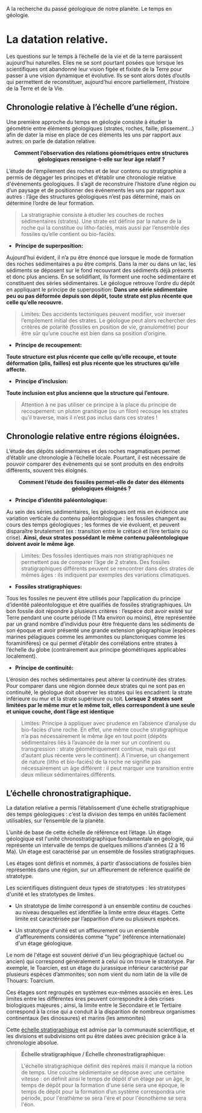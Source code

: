 <p>A la recherche du passé géologique de notre planète. Le temps en géologie.</p>


# La datation relative.

Les questions sur le temps à l’échelle de la vie et de la terre paraissent aujourd’hui naturelles. Elles ne se sont pourtant posées que lorsque les scientifiques ont abandonné leur vision figée et fixiste de la Terre pour passer à une vision dynamique et évolutive. Ils se sont alors dotés d’outils qui permettent de reconstituer, aujourd’hui encore partiellement, l’histoire de la Terre et de la Vie.

## Chronologie relative à l’échelle d’une région.

Une première approche du temps en géologie consiste à étudier la géométrie entre éléments géologiques (strates, roches, faille, plissement...) afin de dater la mise en place de ces éléments les uns par rapport aux autres: on parle de datation relative.

<p align=center><strong>Comment l’observation des relations géométriques entre structures géologiques renseigne-t-elle sur leur âge relatif ?</strong></p>

L’étude de l’empilement des roches et de leur contenu ou stratigraphie a permis de dégager les principes et d’établir une chronologie relative d'événements géologiques. Il s’agit de reconstruire l’histoire d’une région ou d’un paysage et de positionner des événements les uns par rapport aux autres : l’âge des structures géologiques n’est pas déterminé, mais on détermine l’ordre de leur formation.

>La stratigraphie consiste à étudier les couches de roches sédimentaires (strates). Une strate est définie par la nature de la roche qui la constitue ou litho-faciès, mais aussi par l’ensemble des fossiles qu’elle contient ou bio-faciès.

- **Principe de superposition:** 

Aujourd’hui évident, il n’a pu être énoncé que lorsque le mode de formation des roches sédimentaires a pu être compris. Dans la mer ou dans un lac, les sédiments se déposent sur le fond recouvrant des sédiments déjà présents et donc plus anciens. En se solidifiant, ils forment une roche sédimentaire et constituent des séries sédimentaires. Le géologue retrouve l’ordre du dépôt en appliquant le principe de superposition: **Dans une série sédimentaire peu ou pas déformée depuis son dépôt, toute strate est plus récente que celle qu’elle recouvre.**

>Limites: Des accidents tectoniques peuvent modifier, voir inverser l’empilement initial des strates. Le géologue peut alors rechercher des critères de polarité (fossiles en position de vie, granulométrie) pour être sûr qu’une couche est bien dans sa position d’origine.



- **Principe de recoupement:** 

**Toute structure est plus récente que celle qu’elle recoupe, et toute déformation (plis, failles) est plus récente que les structures qu’elle affecte.**



- **Principe d’inclusion:** 

**Toute inclusion est plus ancienne que la structure qui l’entoure.**

>Attention à ne pas utiliser ce principe à la place du principe de recoupement: un pluton granitique (ou un filon) recoupe les strates qu’il traverse, mais il n’est pas inclus dans ces strates !






## Chronologie relative entre régions éloignées.

L’étude des dépôts sédimentaires et des roches magmatiques permet d’établir une chronologie à l’échelle locale. Pourtant, il est nécessaire de pouvoir comparer des évènements qui se sont produits en des endroits différents, souvent très éloignés.

<p align=center><strong>Comment l’étude des fossiles permet-elle de dater des éléments géologiques éloignés ?</strong></p>



- **Principe d’identité paléontologique:**
 
Au sein des séries sédimentaires, les géologues ont mis en évidence une variation verticale du contenu paléontologique : les fossiles changent au cours des temps géologiques ; les formes de vie évoluent, et peuvent disparaître brutalement (ex : transition entre le crétacé et l’ère tertiaire ou crise). **Ainsi, deux strates possédant le même contenu paléontologique doivent avoir le même âge**.

>Limites: Des fossiles identiques mais non stratigraphiques ne permettent pas de comparer l’âge de 2 strates. Des fossiles stratigraphiques différents peuvent se rencontrer dans des strates de mêmes âges : ils indiquent par exemples des variations climatiques.



- **Fossiles stratigraphiques:** 

Tous les fossiles ne peuvent être utilisés pour l’application du principe d’identité paléontologique et être qualifiés de fossiles stratigraphiques. Un bon fossile doit répondre à plusieurs critères : l’espèce doit avoir existé sur Terre pendant une courte période (1 Ma environ ou moins), être représentée par un grand nombre d’individus pour être fréquente dans les sédiments de son époque et avoir présenté une grande extension géographique (espèces marines pélagiques comme les ammonites ou planctoniques comme les foraminifères) ce qui permet d’établir des corrélations entre strates à l’échelle du globe (contrairement aux principe géométriques applicables localement).


- **Principe de continuité:** 

L’érosion des roches sédimentaires peut altérer la continuité des strates. Pour comparer dans une région donnée deux strates qui ne sont pas en continuité, le géologue doit observer les strates qui les encadrent: la strate inférieure ou mur et la strate supérieure ou toit. **Lorsque 2 strates sont limitées par le même mur et le même toit, elles correspondent à une seule et unique couche, dont l’âge est identique**

>Limites: Principe à appliquer avec prudence en l’absence d’analyse du bio-faciès d’une roche. En effet, une même couche stratigraphique n’a pas nécessairement le même âge en tout point (dépôts sédimentaires liés à l’avancée de la mer sur un continent ou transgression : strate géométriquement continue, mais qui est d’autant plus récente vers le continent). A l’inverse, un changement de nature (litho et bio-faciès) de la roche ne signifie pas nécessairement un âge différent : il peut marquer une transition entre deux milieux sédimentaires différents.

## L’échelle chronostratigraphique.

La datation relative a permis l’établissement d’une échelle stratigraphique des temps géologiques : c’est la division des temps en unités facilement utilisables, sur l’ensemble de la planète.

L’unité de base de cette échelle de référence est l’étage. Un étage géologique est l'unité chronostratigraphique fondamentale en géologie, qui représente un intervalle de temps de quelques millions d'années (2 à 16 Ma). Un étage est caractérisé par un ensemble de fossiles stratigraphiques. 

Les étages sont définis et nommés, à partir d’associations de fossiles bien représentés dans une région, sur un affleurement de référence qualifié de stratotype. 

Les scientifiques distinguent deux types de stratotypes : les stratotypes d'unité et les stratotypes de limites.

- Un stratotype de limite correspond à un ensemble continu de couches au niveau desquelles est identifiée la limite entre deux étages. Cette limite est caractérisée par l’apparition d’une ou plusieurs espèces.

- Un stratotype d'unité est un affleurement ou un ensemble d'affleurements considérés comme "type" (référence internationale) d'un étage géologique. 

Le nom de l'étage est souvent dérivé d'un lieu géographique (actuel ou ancien) qui correspond généralement à celui où on trouve le stratotype. Par exemple, le Toarcien, est un étage du jurassique inférieur caractérisé par plusieurs espèces d’ammonites; son nom vient du nom latin de la ville de Thouars: Toarcium.

Ces étages sont regroupés en systèmes eux-mêmes associés en ères. Les limites entre les différentes ères peuvent correspondre à des crises biologiques majeures ; ainsi, la limite entre le Secondaire et le Tertiaire correspond à la crise qui a conduit à la disparition de nombreux organismes continentaux (les dinosaures) et marins (les ammonites)

Cette [échelle stratigraphique](https://ipfs.io/ipfs/QmRRRQahPMRV6jU3ZSBQHBEFiWWdymKjwoqvti9NxtRMbv) est admise par la communauté scientifique, et les divisions et subdivisions ont pu être datées avec précision grâce à la chronologie absolue.

>**Échelle stratigraphique / Échelle chronostratigraphique:**
>
>L'échelle stratigraphique définit des repères mais il manque la notion de temps. Une couche sédimentaire se dépose avec une certaine vitesse : on définit ainsi le temps de dépôt d'un étage par un âge, le temps de dépôt pour la formation d'une série sera une époque, le temps de dépôt pour la formation d’un système correspondra une période, pour l'érathème se sera l'ére et pour l'éonothème se sera l'éon.

